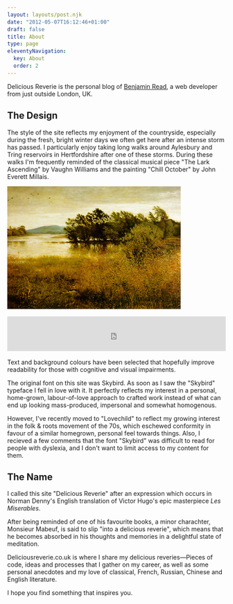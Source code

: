 ```yaml
---
layout: layouts/post.njk
date: "2012-05-07T16:12:46+01:00"
draft: false
title: About
type: page
eleventyNavigation:
  key: About
  order: 2
---
```


Delicious Reverie is the personal blog of [Benjamin Read](/about-benjamin-read "recruiters, click here"), a web developer from just outside London, UK.

## The Design
The style of the site reflects my enjoyment of the countryside, especially during the fresh, bright winter days we often get here after an intense storm has passed. I particularly enjoy taking long walks around Aylesbury and Tring reservoirs in Hertfordshire after one of these storms. During these walks I'm frequently reminded of the classical musical piece "The Lark Ascending" by Vaughn Williams and the painting "Chill October" by John Everett Millais.

![Painting of a winter lake, with reeds and bulrushes surrounding it, larks flying in the air overhead](/img/chill-october-john-everett-millais.jpg)

<iframe src="https://open.spotify.com/embed/track/7IULcUDWt4I9crI2BEdXN0" width="100%" height="80" frameborder="0" allowtransparency="true" allow="encrypted-media"></iframe>

Text and background colours have been selected that hopefully improve readability for those with cognitive and visual impairments.

The original font on this site was Skybird. As soon as I saw the "Skybird" typeface I fell in love with it. It perfectly reflects my interest in a personal, home-grown, labour-of-love approach to crafted work instead of what can end up looking mass-produced, impersonal and somewhat homogenous.

However, I've recently moved to "Lovechild" to reflect my growing interest in the folk & roots movement of the 70s, which eschewed conformity in favour of a similar homegrown, personal feel towards things. Also, I recieved a few comments that the font "Skybird" was difficult to read for people with dyslexia, and I don't want to limit access to my content for them.

## The Name
I called this site "Delicious Reverie" after an expression which occurs in Norman Denny's English translation of Victor Hugo's epic masterpiece _Les Miserables_.

After being reminded of one of his favourite books, a minor charachter, Monsieur Mabeuf, is said to slip "into a delicious reverie", which means that he becomes absorbed in his thoughts and memories in a delightful state of meditation.

Deliciousreverie.co.uk is where I share my delicious reveries&mdash;Pieces of code, ideas and processes that I gather on my career, as well as some personal anecdotes and my love of classical, French, Russian, Chinese and English literature.

I hope you find something that inspires you.

